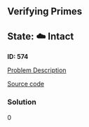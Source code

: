 ## Verifying Primes

## State: :cloud: **Intact**

**ID: 574**

[Problem Description](https://projecteuler.net/problem=574)

[Source code](main.cpp)

### Solution
0